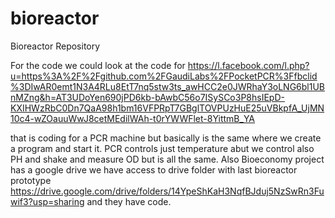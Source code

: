 # bioreactor
Bioreactor Repository


For the code we could look at the code for https://l.facebook.com/l.php?u=https%3A%2F%2Fgithub.com%2FGaudiLabs%2FPocketPCR%3Ffbclid%3DIwAR0emt1N3A4RLu8EtT7nq5stw3ts_awHCC2e0JWRhaY3oLNG6bl1UBnMZng&h=AT3UDoYen690jPD6kb-bAwbC56o7ISySCo3P8hsIEpD-KXIHWzRbC0Dn7QaA98h1bm16VFPRpT7GBglTOVPUzHuE25uVBkpfA_UjMN10c4-wZOauuWwJ8cetMEdilWAh-t0rYWWFlet-8YittmB_YA

that is coding for a PCR machine but basically is the same where we create a program and start it. PCR controls just temperature abut we control also PH and shake and measure OD but is all the same.
Also Bioeconomy project has a google drive we have access to
drive folder with last bioreactor prototype https://drive.google.com/drive/folders/14YpeShKaH3NqfBJduj5NzSwRn3Fuwif3?usp=sharing
and they have code.
